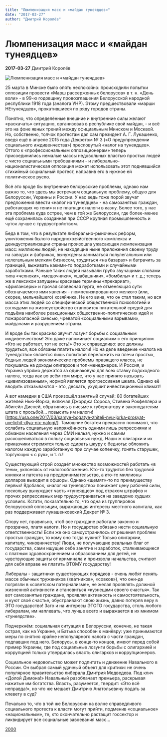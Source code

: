 ```yaml
---
title: "Люмпенизация масс и «майдан тунеядцев»"
date: "2017-03-27"
author: "Дмитрий Королёв"
---
```


# Люмпенизация масс и «майдан тунеядцев»

**2017-03-27** Дмитрий Королёв

![Люмпенизация масс и «майдан тунеядцев»](http://2000.ua/modules/pages/pictures/1000x1000/15043_11d42ee8ae99fad67cc4384f42a2accc_1313.jpg)

25 марта в Минске было опять неспокойно: происходили попытки оппозиции провести «Марш рассерженных белорусов» в т. н. «День воли» - в 99-ю годовщину провозглашения Белорусской народной республики 1918 года (аналога УНР). Этому предшествовали «марши НЕтунеядцев», прокатившиеся по ряду городов страны.

Понятно, что определённые внешние и внутренние силы желают «раскачать» ситуацию, организовав в республике свой майдан, - и всё это на фоне явных трений между официальным Минском и Москвой. Но, собственно, толчок протестам дал сам президент А. Г. Лукашенко, введя ещё в апреле 2015 года Декретом № 3 («О предупреждении социального иждивенчества») пресловутый «налог на тунеядцев». Оттого к «профессиональным оппозиционерам» теперь присоединились немалые массы недовольных властью простых людей с чисто социальными требованиями - и либерально-националистическая оппозиция может использовать этот поднявшийся стихийный социальный протест, направив его в нужное ей политическое русло.

Всё это вроде бы внутренние белорусские проблемы, однако нам важно то, что здесь мы встречаем социальную проблему, общую для Белоруссии, Украины и России. У нас ведь тоже порой звучат предложения ввести «налог на тунеядцев» - на самозанятых граждан, работающих «в тени» и не платящих налоги в казну. Более того, у нас эта проблема куда острее, чем в той же Белоруссии, где более-менее ещё сохранилась созданная при СССР крупная промышленность и чуток лучше с трудоустройством.

Беда в том, что в результате либерально-рыночных реформ, уничтожения былого народнохозяйственного комплекса и деиндустриализации страны произошла ужасающая люмпенизация масс: миллионы людей, не находящие ныне приложения своему труду на заводах и фабриках, вынуждены заниматься полулегальным или нелегальным мелким бизнесом, трудиться «на базарах» и батрачить за границей, выживать какими-то подработками и случайными заработками. Раньше таких людей называли грубо звучащими словами типа «челноки», «мешочники», «шабашники», «бомбилы» и т. д.; теперь же в лексикон запущены красивые термины «прекариат», «фрилансеры» и прочая словесная пурга, не отменяющая сути обозначаемого ими явления - люмпенизированного мелкого (или, скорее, мельчайшего) хозяйчика. Не его вина, что он стал таким, но вся масса этих людей со специфической общественной психологией и взглядами на жизнеустройство становится питательной средой для подъёма наиболее реакционных общественно-политических идей и пожароопасной смесью, чреватой «социальными взрывами», майданами и разрушением страны.

И вроде бы так красиво звучит лозунг борьбы с социальным иждивенчеством! Это даже напоминает социализм с его принципом «Кто не работает, тот не есть!» Это ж справедливо: все должны трудиться, все обязаны платить налоги! Но на деле введение «налога на тунеядство» является лишь попыткой переложить на плечи простых, бедных людей экономические проблемы правящего класса, не покушаясь на доходы олигархов и топ-менеджеров. И Россия, и Украина упрямо держатся за одинаковую для всех ставку подоходного налога, тогда как во всём том мире, что у нас принято называть «цивилизованным», нормой является прогрессивная шкала. Однако её вводить отказываются - это, дескать, ухудшит инвестиционный климат!

А вот намедни в США произошёл занятный случай: 80 богатейших жителей Нью-Йорка, включая Джорджа Сороса, Стивена Рокфеллера и Абигейл Дисней, обратились в письме к губернатору и законодателям штата с просьбой... повысить им налоги! [https://usa.one/2017/03/samye-bogatye-zhiteli-nyu-jorka-prosyat-uvelichit-dlya-nix-nalogi/]. Тамошние богатеи прекрасно понимают, что ослабить социальную напряжённость одними лишь репрессиями и обманом населения через СМИ нельзя, нужно и самим раскошеливаться в пользу социальных нужд. Наши ж олигархи и их приказчики стремятся только сдирать шкуру с бедноты: обложить налогом каждую заработанную при случае копеечку, гонять старушек, торгующих « с рук», и т. п.!

Существующий строй создаёт множество возможностей работать «в тени», уклоняясь от налогообложения. Кто-то трудится без трудовой книжки и патента на предпринимательство, а кто-то миллионы долларов выводит в офшоры. Однако «щемят»-то по преимуществу первых! Вдобавок, «налог на тунеядство» понижает цену рабочей силы, поскольку вынуждает часть «тунеядцев» под страхом штрафов и прочих репрессивных мер трудоустраиваться на заведомо худших условиях. Кстати, показательно то, что одна из группировок белорусской оппозиции, выражающая интересы местного капитала, как раз поддерживает лукашенковский Декрет № 3.

Спору нет, правильно, чтоб все граждане работали законно и прозрачно, платя налоги. Но и государство обязано нести социальную ответственность! Если же оно самоустранилось от решения проблем простых граждан, то кому оно тогда нужно? Только олигархии, капиталу, чиновничеству! Люди, не получающие реальных благ от государства, сами ищущие себе занятие и заработок, сталкивающиеся с платным здравоохранением и образованием для детей, не чувствующие защиты от криминала и произвола начальства, считают для себя вправе не платить ЭТОМУ государству!

Либералы - защитники существующих порядков - очень любят пенять массе обычных тружеников («ватников», «совков»), что они-де погрязли в «советском патернализме», не желая проявлять должной жизненной активности и становиться «кузнецами своего счастья». Так вот самозанятые граждане, проявляя активность и самостоятельность, и куют своё счастье, обустраивают свою жизнь, давно потеряв веру в ЭТО государство! Зато и на интересы ЭТОГО государства, столь любого либералам, им наплевать, что лучше всего и выражается в их мнимом «тунеядстве».

Подчеркнём: социальная ситуация в Белоруссии, конечно, не такая острая, как на Украине, и Батька способен к манёвру: уже принимаются меры по снятию крайне непопулярного налога с части граждан, подпавших под него. Белорусы, в конце-то концов, имеют перед собой пример Украины, где под социальные лозунги борьбы с олигархией и коррупцией только утвердилась власть олигархов и коррупционеров.

Социальное недовольство может подпитать и движение Навального в России. Он выбрал самый удачный объект для критики: не очень популярное правительство либерала Дмитрия Медведева. Под клич «Долой Димона!» Навальный разоблачает премьера, раскрывая нажитые им богатства. Власть, разумеется, твердит: «Это всё неправда!», но что же мешает Дмитрию Анатольевичу подать за клевету в суд?

Печально то, что в той же Белоруссии на волне справедливого социального протеста к власти могут прийти, подменив «социальное» «национальным», те, кто окончательно растащит госсектор и ликвидирует все социальные завоевания масс...

[2000](http://www.2000.ua/blogi/avtorskie-kolonki_blogi/lyumpenizacija-mass-i-maidan-tunejadcev.htm)